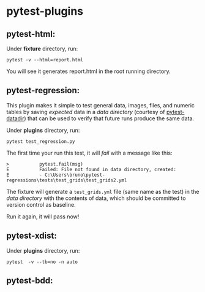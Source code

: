 # pytest-plugins

## pytest-html:

Under **fixture** directory, run:

```
pytest -v --html=report.html
```

You will see it generates report.html in the root running directory.



## pytest-regression:

This plugin makes it simple to test general data, images, files, and numeric tables by saving *expected* data in a *data directory* (courtesy of [pytest-datadir](https://github.com/gabrielcnr/pytest-datadir)) that can be used to verify that future runs produce the same data.

Under **plugins** directory, run:

```
pytest test_regression.py
```

The first time your run this test, it will *fail* with a message like this:

```
>           pytest.fail(msg)
E           Failed: File not found in data directory, created:
E           - C:\Users\bruno\pytest-regressions\tests\test_grids\test_grids2.yml
```

The fixture will generate a `test_grids.yml` file (same name as the test) in the *data directory* with the contents of data, which should be committed to  version control as baseline.

Run it again, it will pass now! 



## pytest-xdist:

Under **plugins** directory, run:

```
pytest  -v --tb=no -n auto
```



## pytest-bdd:


